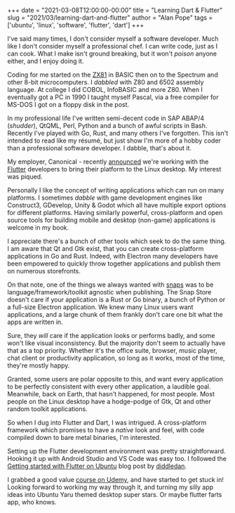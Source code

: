 +++
date = "2021-03-08T12:00:00-00:00"
title = "Learning Dart & Flutter"
slug = "2021/03/learning-dart-and-flutter"
author = "Alan Pope"
tags = ['ubuntu', 'linux', 'software', 'flutter', 'dart']
+++

I've said many times, I don't consider myself a software developer. Much like I don't consider myself a professional chef. I can write code, just as I can cook. What I make isn't ground breaking, but it won't *poison* anyone either, and I enjoy doing it.

Coding for me started on the [ZX81](blog/2021/03/fourty-years-on/) in BASIC then on to the Spectrum and other 8-bit microcomputers. I *dabbled* with Z80 and 6502 assembly language. At college I did COBOL, InfoBASIC and more Z80. When I eventually got a PC in 1990 I taught myself Pascal, via a free compiler for MS-DOS I got on a floppy disk in the post.

In my professional life I've written semi-decent code in SAP ABAP/4 (*shudder*), QtQML, Perl, Python and a bunch of awful scripts in Bash. Recently I've played with Go, Rust, and many others I've forgotten. This isn't intended to read like my résumé, but just show I'm more of a hobby coder than a professional software developer. I dabble, that's about it.

My employer, Canonical - recently [announced](https://ubuntu.com/blog/canonical-enables-linux-desktop-app-support-with-flutter) we're working with the [Flutter](https://flutter.dev/) developers to bring their platform to the Linux desktop. My interest was piqued.

Personally I like the concept of writing applications which can run on many platforms. I sometimes *dabble* with game development engines like Construct3, GDevelop, Unity & Godot which all have multiple export options for different platforms. Having similarly powerful, cross-platform and open source tools for building mobile and desktop (non-game) applications is welcome in my book. 

I appreciate there's a bunch of other tools which seek to do the same thing. I am aware that Qt and Gtk exist, that you can create cross-platform applications in Go and Rust. Indeed, with Electron many developers have been empowered to quickly throw together applications and publish them on numerous storefronts.

On that note, one of the things we always wanted with [snaps](https://snapcraft.io/) was to be language/framework/toolkit agnostic when publishing. The Snap Store doesn't care if your application is a Rust or Go binary, a bunch of Python or a full-size Electron application. We knew many Linux users want applications, and a large chunk of them frankly don't care one bit what the apps are written in. 

Sure, they *will* care if the application looks or performs badly, and some won't like visual inconsistency. But the majority don't seem to actually have that as a top priority. Whether it's the office suite, browser, music player, chat client or productivity application, so long as it works, most of the time, they're mostly happy. 

Granted, some users are polar opposite to this, and want every application to be perfectly consistent with every other application, a laudible goal. Meanwhile, back on Earth, that hasn't happened, for most people. Most people on the Linux desktop have a hodge-podge of Gtk, Qt and other random toolkit applications.

So when I dug into Flutter and Dart, I was intrigued. A cross-platform framework which promises to have a *native* look and feel, with code compiled down to bare metal binaries, I'm interested. 

Setting up the Flutter development environment was pretty straightforward. Hooking it up with Android Studio and VS Code was easy too. I followed the [Getting started with Flutter on Ubuntu](https://diddledan.com/getting-started-with-flutter-on-ubuntu/) blog post by [diddledan](https://diddledan.com/).

I grabbed a good value [course on Udemy](https://www.udemy.com/course/learn-flutter-dart-to-build-ios-android-apps), and have started to get stuck in! Looking forward to working my way through it, and turning my silly app ideas into Ubuntu Yaru themed desktop super stars. Or maybe flutter farts app, who knows.